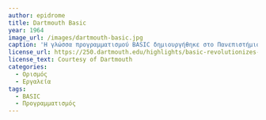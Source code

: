 ```yaml
---
author: epidrome
title: Dartmouth Basic 
year: 1964
image_url: /images/dartmouth-basic.jpg
caption: 'Η γλώσσα προγραμματισμού BASIC δημιουργήθηκε στο Πανεπιστήμιο του Νταρτμουθ στις ΗΠΑ την δεκαετία του 1960 με στόχο να αντικαταστήσει την FORTRAN σε εισαγωγικά μαθήματα ή σε περιοχές πέρα από τα μαθηματικά.' 
license_url: https://250.dartmouth.edu/highlights/basic-revolutionizes-computer-programming 
license_text: Courtesy of Dartmouth 
categories:
  - Ορισμός 
  - Εργαλεία
tags:
  - BASIC 
  - Προγραμματισμός 
---
```

